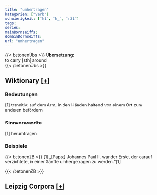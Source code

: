 ```yaml
---
title: "umhertragen"
kategorien: ["Verb"]
schwierigkeit: ["k1", "h_", "r21"]
tags:
series:
mainDornseiffs:
domainDornseiffs:
url: "umhertragen"
---
```


{{< betonenÜbs >}}
**Übersetzung:**  
to carry [sth] around  
{{< /betonenÜbs >}}

## Wiktionary [[+](https://de.wiktionary.org/wiki/umhertragen)]

### Bedeutungen
[1] transitiv: auf dem Arm, in den Händen haltend von einem Ort zum anderen befördern  

### Sinnverwandte
[1] herumtragen  

### Beispiele
{{< betonenZB >}}
[1] „[Papst] Johannes Paul II. war der Erste, der darauf verzichtete, in einer Sänfte umhergetragen zu werden.“[1]  

{{< /betonenZB >}}

## Leipzig Corpora [[+](https://corpora.uni-leipzig.de/en/res?word=umhertragen&corpusId=deu_newscrawl-public_2018)]

